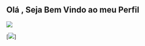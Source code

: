 Olá , Seja Bem Vindo ao meu Perfil
---------------------------------------------------------------------------------------------------------------------------------
<a href="mailto:santosvivendo@gmail.com">
<img src="https://img.shields.io/badge/Gmail-D14836?style=for-the-badge&logo=gmail&logoColor=white"/>
</a>

[<img src="https://img.shields.io/badge/LinkedIn-0077B5?style=for-the-badge&logo=linkedin&logoColor=white">]
